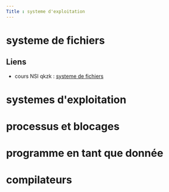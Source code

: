 ```yaml
---
Title : systeme d'exploitation
---
```


# systeme de fichiers
## Liens
* cours NSI qkzk : [systeme de fichiers](https://qkzk.xyz/docs/nsi/cours_terminale/architecture/processus/processus/#système-de-fichiers)

# systemes d'exploitation

# processus et blocages

# programme en tant que donnée

# compilateurs